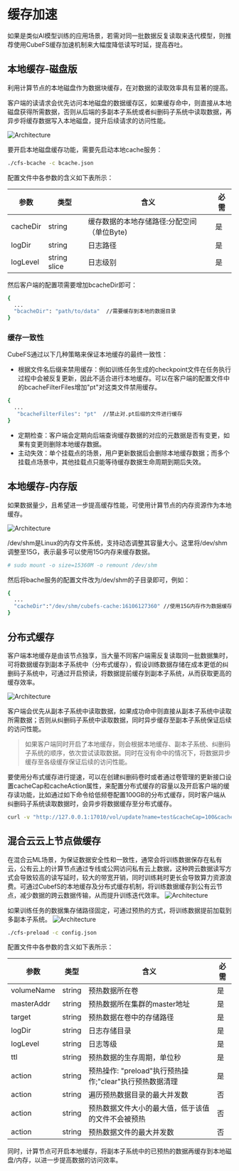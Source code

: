 # 缓存加速
如果是类似AI模型训练的应用场景，若需对同一批数据反复读取来迭代模型，则推荐使用CubeFS缓存加速机制来大幅度降低读写时延，提高吞吐。

## 本地缓存-磁盘版
利用计算节点的本地磁盘作为数据块缓存，在对数据的读取效率具有显著的提高。

客户端的读请求会优先访问本地磁盘的数据缓存区，如果缓存命中，则直接从本地磁盘获得所需数据，否则从后端的多副本子系统或者纠删码子系统中读取数据，再异步将缓存数据写入本地磁盘，提升后续请求的访问性能。

![Architecture](./pic/cfs-bache-localdisk.png)

要开启本地磁盘缓存功能，需要先启动本地cache服务：

``` bash
./cfs-bcache -c bcache.json
```

配置文件中各参数的含义如下表所示：

| 参数           | 类型           | 含义                                   | 必需  |
|--------------|--------------|--------------------------------------|-----|
| cacheDir         | string       | 缓存数据的本地存储路径:分配空间（单位Byte)| 是   |
| logDir       | string       | 日志路径| 是   |
| logLevel      | string slice | 日志级别| 是   |

然后客户端的配置项需要增加bcacheDir即可：
``` bash
{
  ...
  "bcacheDir": "path/to/data"  //需要缓存到本地的数据目录
}
```

### 缓存一致性

CubeFS通过以下几种策略来保证本地缓存的最终一致性：

+ 根据文件名后缀来禁用缓存：例如训练任务生成的checkpoint文件在任务执行过程中会被反复更新，因此不适合进行本地缓存。可以在客户端的配置文件中的bcacheFilterFiles增加"pt"对这类文件禁用缓存。
``` bash
{
  ...
   "bcacheFilterFiles": "pt"  //禁止对.pt后缀的文件进行缓存
}
```
+ 定期检查：客户端会定期向后端查询缓存数据的对应的元数据是否有变更，如果有变更则删除本地缓存数据。
+ 主动失效：单个挂载点的场景，用户更新数据后会删除本地缓存数据；而多个挂载点场景中，其他挂载点只能等待缓存数据生命周期到期后失效。

## 本地缓存-内存版
如果数据量少，且希望进一步提高缓存性能，可使用计算节点的内存资源作为本地缓存。

![Architecture](./pic/cfs-bache-localmemory.png)

/dev/shm是Linux的内存文件系统，支持动态调整其容量大小。这里将/dev/shm调整至15G，表示最多可以使用15G内存来缓存数据。
``` bash
# sudo mount -o size=15360M -o remount /dev/shm
```
然后将bache服务的配置文件改为/dev/shm的子目录即可，例如：
``` bash
{
  ...
  "cacheDir":"/dev/shm/cubefs-cache:16106127360" //使用15G内存作为数据缓存
}
```

## 分布式缓存
客户端本地缓存是由该节点独享，当大量不同客户端需反复读取同一批数据集时，可将数据缓存到副本子系统中（分布式缓存），假设训练数据存储在成本更低的纠删码子系统中，可通过开启预读，将数据提前缓存到副本子系统，从而获取更高的缓存效率。

![Architecture](./pic/cfs-bache-distribute.png)

客户端会优先从副本子系统中读取数据，如果成功命中则直接从副本子系统中读取所需数据；否则从纠删码子系统中读取数据，同时异步缓存至副本子系统保证后续的访问性能。
> 如果客户端同时开启了本地缓存，则会根据本地缓存、副本子系统、纠删码子系统的顺序，依次尝试读取数据。同时在没有命中的情况下，将数据异步缓存至各级缓存保证后续的访问性能。

要使用分布式缓存进行提速，可以在创建纠删码卷时或者通过卷管理的更新接口设置cacheCap和cacheAction属性，来配置分布式缓存的容量以及开启客户端的缓存读功能，比如通过如下命令给低频卷配置100GB的分布式缓存，同时客户端从纠删码子系统读取数据时，会异步将数据缓存至分布式缓存。
``` bash
curl -v "http://127.0.0.1:17010/vol/update?name=test&cacheCap=100&cacheAction=1&authKey=md5(owner)"
```

## 混合云云上节点做缓存

在混合云ML场景，为保证数据安全性和一致性，通常会将训练数据保存在私有云，公有云上的计算节点通过专线或公网访问私有云上数据，这种跨云数据读写方式会导致较高的读写延时，较大的带宽开销，同时训练耗时更长会导致算力资源浪费。可通过CubefS的本地缓存及分布式缓存机制，将训练数据缓存到公有云节点，减少数据的跨云数据传输，从而提升训练迭代效率。
![Architecture](./pic/cfs-bache-hybridcloud.png)

如果训练任务的数据集存储路径固定，可通过预热的方式，将训练数据提前加载到多副本子系统。
![Architecture](./pic/cfs-preload.png)

``` bash
./cfs-preload -c config.json
```
配置文件中各参数的含义如下表所示：

| 参数           | 类型           | 含义                                   | 必需  |
|--------------|--------------|--------------------------------------|-----|
| volumeName         | string       | 预热数据所在卷| 是   |
| masterAddr      | string  | 预热数据所在集群的master地址| 是   |
| target       | string       | 预热数据在卷中的存储路径                              | 是   |
| logDir     | string       | 日志存储目录                  | 是   |
| logLevel   | string  | 日志等级| 是   |
| ttl | string       | 预热数据的生存周期，单位秒                   | 是   |
| action         | string       | 预热操作: "preload"执行预热操作;"clear"执行预热数据清理                          | 是   |
| action         | string       | 遍历预热数据目录的最大并发数                          | 否   |
| action         | string       | 预热数据文件大小的最大值，低于该值的文件不会被预热                          | 否   |
| action         | string       | 预热数据文件的最大并发数                          | 否   |

同时，计算节点可开启本地缓存，将副本子系统中的已预热的数据再缓存到本地磁盘/内存，以进一步提高数据的访问效率。

